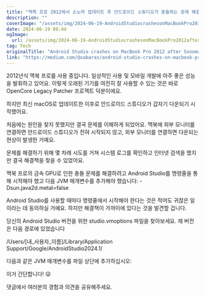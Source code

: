 ```yaml
---
title: "맥북 프로 2012에서 소노마 업데이트 후 안드로이드 스튜디오가 충돌하는 문제 해결 방법"
description: ""
coverImage: "/assets/img/2024-06-19-AndroidStudiocrashesonMacBookPro2012afterSonomaUpdateSOLVED_0.png"
date: 2024-06-19 08:44
ogImage: 
  url: /assets/img/2024-06-19-AndroidStudiocrashesonMacBookPro2012afterSonomaUpdateSOLVED_0.png
tag: Tech
originalTitle: "Android Studio crashes on MacBook Pro 2012 after Sonoma Update [SOLVED]"
link: "https://medium.com/@xabaras/android-studio-crashes-on-macbook-pro-2012-after-sonoma-update-solved-3fa7c42998fb"
---
```



2012년식 맥북 프로를 사용 중입니다. 일상적인 사용 및 모바일 개발에 아주 좋은 성능을 발휘하고 있어요. 이렇게 오래된 기기를 여전히 잘 사용할 수 있는 것은 바로 OpenCore Legacy Patcher 프로젝트 덕분이에요.

하지만 최신 macOS로 업데이트한 이후로 안드로이드 스튜디오가 갑자기 다운되기 시작했어요.

처음에는 원인을 찾지 못했지만 결국 문제를 이해하게 되었어요. 맥북에 외부 모니터를 연결하면 안드로이드 스튜디오가 전혀 시작되지 않고, 외부 모니터를 연결하면 다운되는 현상이 발생한 거예요.

문제를 해결하기 위해 몇 차례 시도를 거쳐 시스템 로그를 확인하고 인터넷 검색을 했지만 결국 해결책을 찾을 수 있었어요.

<div class="content-ad"></div>

맥북 프로의 금속 GPU로 인한 충돌 문제를 해결하려고 Android Studio를 명령줄을 통해 시작해야 했고 다음 JVM 매개변수를 추가해야 했습니다: -Dsun.java2d.metal=false

Android Studio를 사용할 때마다 명령줄에서 시작해야 한다는 것은 적어도 귀찮은 일이라는 데 동의하실 거예요. 하지만 해결책이 가까이에 있다는 것을 발견할 겁니다.

당신의 Android Studio 버전을 위한 studio.vmoptions 파일을 찾아보세요. 제 버전은 다음 경로에 있었습니다


/Users/[내_사용자_이름]/Library/Application Support/Google/AndroidStudio2024.1/


<div class="content-ad"></div>

다음과 같은 JVM 매개변수를 파일 상단에 추가하십시오:

<!-- ![Alt text](/assets/img/2024-06-19-AndroidStudiocrashesonMacBookPro2012afterSonomaUpdateSOLVED_0.png) -->

이거 간단합니다! 😜

댓글에서 여러분의 경험과 의견을 공유해주세요.